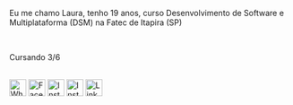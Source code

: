 <p>Eu me chamo Laura, tenho 19 anos, curso Desenvolvimento de Software e Multiplataforma (DSM) na Fatec de Itapira (SP)</p><br>
<p>Cursando 3/6</p><br>
<img src="https://cdn-icons-png.flaticon.com/512/174/174879.png" alt="WhatsApp" width=30px>
<img src="https://cdn-icons-png.flaticon.com/512/5968/5968764.png" alt="Facebook" width=30px>
<img src="https://cdn-icons-png.flaticon.com/512/5968/5968776.png" alt="Instagram" width=30px>
<img src="https://cdn1.iconfinder.com/data/icons/google-new-logos-1/32/gmail_new_logo-512.png" alt="Instagram" width=30px>
<img src="https://icones.pro/wp-content/uploads/2021/03/icone-linkedin-ronde-originale.png" alt="LinkedIn" width=30px>
